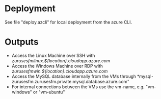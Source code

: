 # Deployment

See file "deploy.azcli" for local deployment from the azure CLI.

# Outputs

* Access the Linux Machine over SSH with *zurusesfmlinux.${location}.cloudapp.azure.com*
* Access the Windows Machine over RDP with *zurusesfmwin.${location}.cloudapp.azure.com*
* Access the MySQL database internally from the VMs through *mysql-zurusesfm.zurusesfm.private.mysql.database.azure.com"
* For internal connections between the VMs use the vm-name, e.g. "vm-windows" or "vm-ubuntu"

